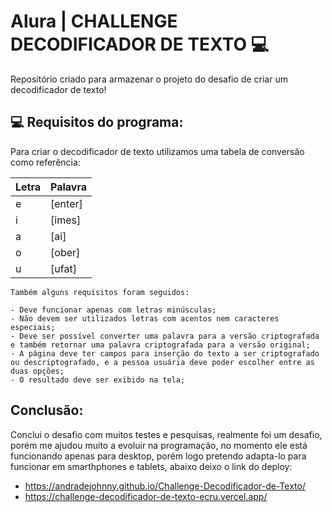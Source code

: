 # Alura | CHALLENGE DECODIFICADOR DE TEXTO 💻

Repositório criado para armazenar o projeto do desafio de criar um decodificador de texto!

## 💻 Requisitos do programa:

Para criar o decodificador de texto utilizamos uma tabela de conversão como referência:

| Letra | Palavra |
| ----- | ------- |
| e     | [enter] |
| i     | [imes]  |
| a     | [ai]    |
| o     | [ober]  |
| u     | [ufat]  |

```
Também alguns requisitos foram seguidos:

- Deve funcionar apenas com letras minúsculas;
- Não devem ser utilizados letras com acentos nem caracteres especiais;
- Deve ser possível converter uma palavra para a versão criptografada e também retornar uma palavra criptografada para a versão original;
- A página deve ter campos para inserção do texto a ser criptografado ou descriptografado, e a pessoa usuária deve poder escolher entre as duas opções;
- O resultado deve ser exibido na tela;
```

## Conclusão:

Conclui o desafio com muitos testes e pesquisas, realmente foi um desafio, porém me ajudou muito a evoluir na programação, no momento ele está funcionando apenas para desktop, porém logo pretendo adapta-lo para funcionar em smarthphones e tablets, abaixo deixo o link do deploy:

- https://andradejohnny.github.io/Challenge-Decodificador-de-Texto/
- https://challenge-decodificador-de-texto-ecru.vercel.app/
